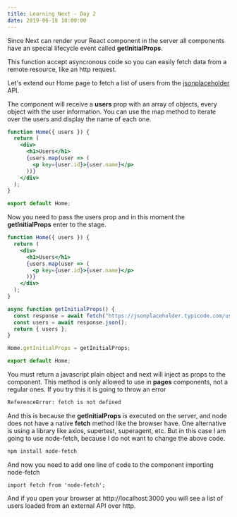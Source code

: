 ```yaml
---
title: Learning Next - Day 2
date: 2019-06-18 18:00:00
---
```


Since Next can render your React component in the server all components have an special lifecycle event
called **getInitialProps**.

This function accept asyncronous code so you can easily fetch data from a remote resource, like an http request.

Let's extend our Home page to fetch a list of users from the [jsonplaceholder](https://jsonplaceholder.typicode.com/users) API.

The component will receive a **users** prop with an array of objects, every object with the user information. You can use the map method to iterate over the users and display the name of each one.

```jsx
function Home({ users }) {
  return (
    <div>
      <h1>Users</h1>
      {users.map(user => (
        <p key={user.id}>{user.name}</p>
      ))}
    </div>
  );
}

export default Home;
```

Now you need to pass the users prop and in this moment the **getInitialProps** enter to the stage.

```jsx
function Home({ users }) {
  return (
    <div>
      <h1>Users</h1>
      {users.map(user => (
        <p key={user.id}>{user.name}</p>
      ))}
    </div>
  );
}

async function getInitialProps() {
  const response = await fetch("https://jsonplaceholder.typicode.com/users");
  const users = await response.json();
  return { users };
}

Home.getInitialProps = getInitialProps;

export default Home;
```

You must return a javascript plain object and next will inject as props to the component.
This method is only allowed to use in **pages** components, not a regular ones.
If you try this it is going to throw an error

```bash
ReferenceError: fetch is not defined
```

And this is because the **getInitialProps** is executed on the server, and node does not have
a native **fetch** method like the browser have.
One alternative is using a library like axios, supertest, superagent, etc. But in this case I am going to use
node-fetch, because I do not want to change the above code.

```bash
npm install node-fetch
```

And now you need to add one line of code to the component importing node-fetch

```
import fetch from 'node-fetch';
```

And if you open your browser at http://localhost:3000 you will see a list of users loaded from
an external API over http.
